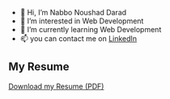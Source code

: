 - 👋 Hi, I’m Nabbo Noushad Darad
- 👀 I’m interested in Web Development
- 🌱 I’m currently learning Web Development
- 📫 you can contact me on [LinkedIn](https://www.linkedin.com/in/nabbo-noushad-darad/)
## My Resume
[Download my Resume (PDF)](https://nabbonoushad.xyz/wp-content/uploads/2025/10/Nabbo-Noushad-darad.pdf)
<!---
nabbonoushad/nabbonoushad is a ✨ special ✨ repository because its `README.md` (this file) appears on your GitHub profile.
You can click the Preview link to take a look at your changes.
--->
